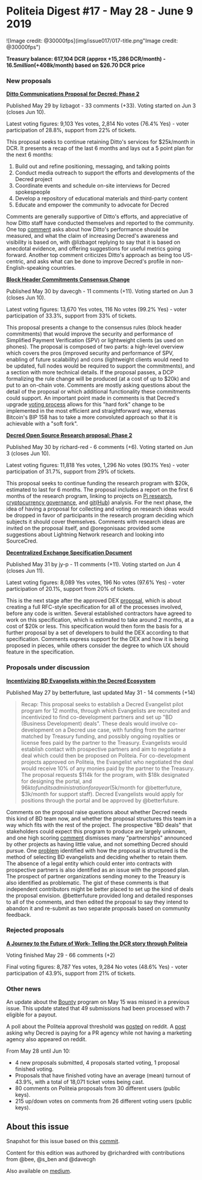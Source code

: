 # Politeia Digest #17 - May 28 - June 9 2019

![Image credit: @30000fps](img/issue017/017-title.png"Image credit: @30000fps")

**Treasury balance: 617,104 DCR (approx +15,286 DCR/month) - $16.5 million (+$408k/month) based on $26.70 DCR price**

### New proposals

**[Ditto Communications Proposal for Decred: Phase 2](https://proposals.decred.org/proposals/52ea110ea061c72d3b31ed2f5635720b212ce5e3eaddf868d60f53a3d18b8c04)**

Published May 29 by lizbagot - 33 comments (+33). Voting started on Jun 3 (closes Jun 10).

Latest voting figures: 9,103 Yes votes, 2,814 No votes (76.4% Yes) - voter participation of 28.8%, support from 22% of tickets.

This proposal seeks to continue retaining Ditto's services for $25k/month in DCR. It presents a recap of the last 6 months and lays out a 5 point plan for the next 6 months: 

1. Build out and refine positioning, messaging, and talking points
2. Conduct media outreach to support the efforts and developments of the Decred project
3. Coordinate events and schedule on-site interviews for Decred spokespeople
4. Develop a repository of educational materials and third-party content
5. Educate and empower the community to advocate for Decred

Comments are generally supportive of Ditto's efforts, and appreciative of how Ditto staff have conducted themselves and reported to the community. One top [comment](https://proposals.decred.org/proposals/52ea110ea061c72d3b31ed2f5635720b212ce5e3eaddf868d60f53a3d18b8c04/comments/1) asks about how Ditto's performance should be measured, and what the claim of increasing Decred's awareness and visibility is based on, with @lizbagot replying to say that it is based on anecdotal evidence, and offering suggestions for useful metrics going forward. Another top comment criticizes Ditto's approach as being too US-centric, and asks what can be done to improve Decred's profile in non-English-speaking countries.

**[Block Header Commitments Consensus Change](https://proposals.decred.org/proposals/0a1ff846ec271184ea4e3a921a3ccd8d478f69948b984445ee1852f272d54c58)**

Published May 30 by davecgh - 11 comments (+11). Voting started on Jun 3 (closes Jun 10).

Latest voting figures: 13,670 Yes votes, 116 No votes (99.2% Yes) - voter participation of 33.3%, support from 33% of tickets.

This proposal presents a change to the consensus rules (block header commitments) that would improve the security and performance of Simplified Payment Verification (SPV) or lightweight clients (as used on phones). The proposal is composed of two parts: a high-level overview which covers the pros (improved security and performance of SPV, enabling of future scalability) and cons (lightweight clients would need to be updated, full nodes would be required to support the commitments), and a section with more technical details. If the proposal passes, a DCP formalizing the rule change will be produced (at a cost of up to $20k) and put to an on-chain vote. Comments are mostly asking questions about the detail of the proposal or which additional functionality these commitments could support. An important point made in comments is that Decred's upgrade [voting process](https://docs.decred.org/governance/consensus-rule-voting/overview/) allows for this "hard fork" change to be implemented in the most efficient and straightforward way, whereas Bitcoin's BIP 158 has to take a more convoluted approach so that it is achievable with a "soft fork".

**[Decred Open Source Research proposal: Phase 2](https://proposals.decred.org/proposals/67de0e901143400ae2f247391c4d5028719ffea8308fbc5854745ad859fb993f)**

Published May 30 by richard-red - 6 comments (+6). Voting started on Jun 3 (closes Jun 10).

Latest voting figures: 11,818 Yes votes, 1,296 No votes (90.1% Yes) - voter participation of 31.7%, support from 29% of tickets.

This proposal seeks to continue funding the research program with $20k, estimated to last for 6 months. The proposal includes a report on the first 6 months of the research program, linking to projects on [Pi research](https://github.com/RichardRed0x/pi-research), [cryptocurrency governance](https://github.com/RichardRed0x/crypto-governance-research), and [git](https://github.com/degeri/decred_contributor_track)([Hub](https://github.com/RichardRed0x/github-bq)) analysis. For the next phase, the idea of having a proposal for collecting and voting on research ideas would be dropped in favor of participants in the research program deciding which subjects it should cover themselves. Comments with research ideas are invited on the proposal itself, and @oregonisaac provided some suggestions about Lightning Network research and looking into SourceCred.

**[Decentralized Exchange Specification Document](https://proposals.decred.org/proposals/a4f2a91c8589b2e5a955798d6c0f4f77f2eec13b62063c5f4102c21913dcaf32)**

Published May 31 by jy-p - 11 comments (+11). Voting started on Jun 4 (closes Jun 11).

Latest voting figures: 8,089 Yes votes, 196 No votes (97.6% Yes) - voter participation of 20.1%, support from 20% of tickets.

This is the next stage after the approved DEX [proposal](https://proposals.decred.org/proposals/5431da8ff4eda8cdbf8f4f2e08566ffa573464b97ef6d6bae78e749f27800d3a), which is about creating a full RFC-style specification for all of the processes involved, before any code is written. Several established contractors have agreed to work on this specification, which is estimated to take around 2 months, at a cost of $20k or less. This specification would then form the basis for a further proposal by a set of developers to build the DEX according to that specification. Comments express support for the DEX and how it is being proposed in pieces, while others consider the degree to which UX should feature in the specification.

### Proposals under discussion

**[Incentivizing BD Evangelists within the Decred Ecosystem](https://proposals.decred.org/proposals/cb446a469987d6603d93f442ef0d4e45bacbea47a72b5ce89f9c3cac3868d627)**

Published May 27 by betterfuture, last updated May 31 - 14 comments (+14)

> Recap: This proposal seeks to establish a Decred Evangelist pilot program for 12 months, through which Evangelists are recruited and incentivized to find co-development partners and set up "BD (Business Development) deals". These deals would involve co-development on a Decred use case, with funding from the partner matched by Treasury funding, and possibly ongoing royalties or license fees paid by the partner to the Treasury. Evangelists would establish contact with prospective partners and aim to negotiate a deal which could then be proposed on Politeia. For co-development projects approved on Politeia, the Evangelist who negotiated the deal would receive 10% of any monies paid by the partner to the Treasury. The proposal requests $114k for the program, with $18k designated for designing the portal, and $96k to fund its administration for a year ($5k/month for @betterfuture, $3k/month for support staff). Decred Evangelists would apply for positions through the portal and be approved by @betterfuture.

Comments on the proposal raise questions about whether Decred needs this kind of BD team now, and whether the proposal structures this team in a way which fits with the rest of the project. The prospective "BD deals" that stakeholders could expect this program to produce are largely unknown, and one high scoring [comment](https://proposals.decred.org/proposals/cb446a469987d6603d93f442ef0d4e45bacbea47a72b5ce89f9c3cac3868d627/comments/7) dismisses many "partnerships" announced by other projects as having little value, and not something Decred should pursue. One [problem](https://proposals.decred.org/proposals/cb446a469987d6603d93f442ef0d4e45bacbea47a72b5ce89f9c3cac3868d627/comments/1) identified with how the proposal is structured is the method of selecting BD evangelists and deciding whether to retain them. The absence of a legal entity which could enter into contracts with prospective partners is also identified as an issue with the proposed plan. The prospect of partner organizations sending money to the Treasury is also identified as problematic. The gist of these comments is that independent contributors might be better placed to set up the kind of deals the proposal envision. @betterfuture provided long and detailed responses to all of the comments, and then edited the proposal to say they intend to abandon it and re-submit as two separate proposals based on community feedback.

### Rejected proposals

**[A Journey to the Future of Work- Telling the DCR story through Politeia](https://proposals.decred.org/proposals/b9f342a0f917abb7a2ab25d5ed0aca63c06fe6dcc9d09565a9cde3b6fe7e6737)**

Voting finished May 29 - 66 comments (+2)

Final voting figures: 8,787 Yes votes, 9,284 No votes (48.6% Yes) - voter participation of 43.9%, support from 21% of tickets.

### Other news

An update about the [Bounty](https://bounty.decred.org/) program on May 15 was missed in a previous issue. This update stated that 49 submissions had been processed with 7 eligible for a payout.

A poll about the Politeia approval threshold was [posted](https://www.reddit.com/r/decred/comments/bynidz/poll_optimal_politeia_pass_threshold/) on reddit. A [post](https://www.reddit.com/r/decred/comments/bx1kkk/why_are_we_paying_for_pr_agency_while_not_having/) asking why Decred is paying for a PR agency while not having a marketing agency also appeared on reddit.

From May 28 until Jun 10:

- 4 new proposals submitted, 4 proposals started voting, 1 proposal finished voting.
- Proposals that have finished voting have an average (mean) turnout of 43.9%, with a total of 18,071 ticket votes being cast.
- 80 comments on Politeia proposals from 30 different users (public keys).
- 215 up/down votes on comments from 26 different voting users (public keys).

## About this issue

Snapshot for this issue based on this [commit](https://github.com/decred-proposals/mainnet/commit/4c79622ff513f294bf52645d513bb19b47903859).

Content for this edition was authored by @richardred with contributions from @bee, @s_ben and @davecgh

Also available on [medium](https://medium.com/politeia-digest/issue-17-may-28-june-9-bc5bb77e4f6c).
